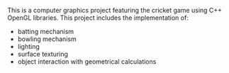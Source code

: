 This is a computer graphics project featuring the cricket game using C++ OpenGL libraries. This project includes the implementation of:

- batting mechanism
- bowling mechanism
- lighting
- surface texturing
- object interaction with geometrical calculations
